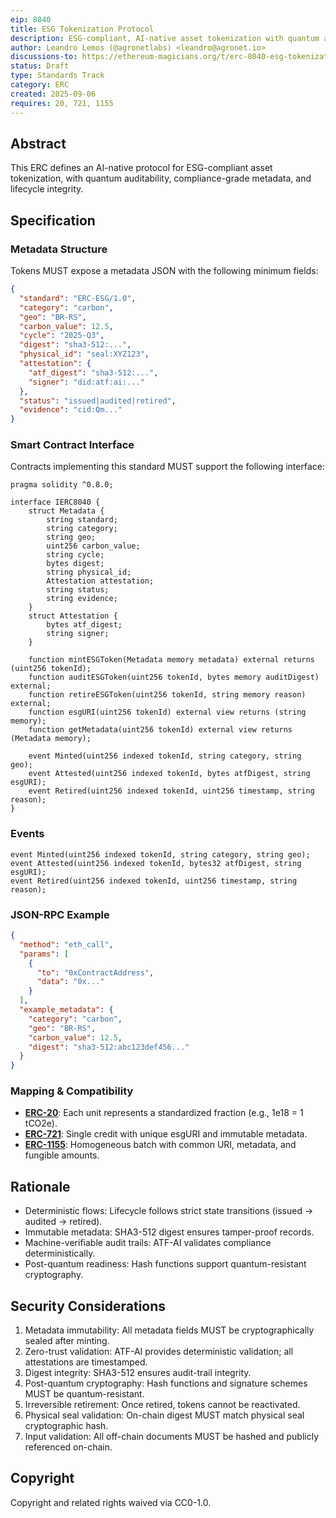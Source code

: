 ```yaml
---
eip: 8040
title: ESG Tokenization Protocol
description: ESG-compliant, AI-native asset tokenization with quantum auditability and lifecycle integrity.
author: Leandro Lemos (@agronetlabs) <leandro@agronet.io>
discussions-to: https://ethereum-magicians.org/t/erc-8040-esg-tokenization-protocol/25846
status: Draft
type: Standards Track
category: ERC
created: 2025-09-06
requires: 20, 721, 1155
---
```


## Abstract

This ERC defines an AI-native protocol for ESG-compliant asset tokenization, with quantum auditability, compliance-grade metadata, and lifecycle integrity.

## Specification

### Metadata Structure

Tokens MUST expose a metadata JSON with the following minimum fields:

```json
{
  "standard": "ERC-ESG/1.0",
  "category": "carbon",
  "geo": "BR-RS",
  "carbon_value": 12.5,
  "cycle": "2025-Q3",
  "digest": "sha3-512:...",
  "physical_id": "seal:XYZ123",
  "attestation": {
    "atf_digest": "sha3-512:...",
    "signer": "did:atf:ai:..."
  },
  "status": "issued|audited|retired",
  "evidence": "cid:Qm..."
}
```

### Smart Contract Interface

Contracts implementing this standard MUST support the following interface:

```solidity
pragma solidity ^0.8.0;

interface IERC8040 {
    struct Metadata {
        string standard;
        string category;
        string geo;
        uint256 carbon_value;
        string cycle;
        bytes digest;
        string physical_id;
        Attestation attestation;
        string status;
        string evidence;
    }
    struct Attestation {
        bytes atf_digest;
        string signer;
    }

    function mintESGToken(Metadata memory metadata) external returns (uint256 tokenId);
    function auditESGToken(uint256 tokenId, bytes memory auditDigest) external;
    function retireESGToken(uint256 tokenId, string memory reason) external;
    function esgURI(uint256 tokenId) external view returns (string memory);
    function getMetadata(uint256 tokenId) external view returns (Metadata memory);

    event Minted(uint256 indexed tokenId, string category, string geo);
    event Attested(uint256 indexed tokenId, bytes atfDigest, string esgURI);
    event Retired(uint256 indexed tokenId, uint256 timestamp, string reason);
}
```

### Events

```solidity
event Minted(uint256 indexed tokenId, string category, string geo);
event Attested(uint256 indexed tokenId, bytes32 atfDigest, string esgURI);
event Retired(uint256 indexed tokenId, uint256 timestamp, string reason);
```

### JSON-RPC Example

```json
{
  "method": "eth_call",
  "params": [
    {
      "to": "0xContractAddress",
      "data": "0x..."
    }
  ],
  "example_metadata": {
    "category": "carbon",
    "geo": "BR-RS",
    "carbon_value": 12.5,
    "digest": "sha3-512:abc123def456..."
  }
}
```

### Mapping & Compatibility

- [**ERC-20**](./eip-20.md): Each unit represents a standardized fraction (e.g., 1e18 = 1 tCO2e).
- [**ERC-721**](./eip-721.md): Single credit with unique esgURI and immutable metadata.
- [**ERC-1155**](./eip-1155.md): Homogeneous batch with common URI, metadata, and fungible amounts.

## Rationale

- Deterministic flows: Lifecycle follows strict state transitions (issued → audited → retired).
- Immutable metadata: SHA3-512 digest ensures tamper-proof records.
- Machine-verifiable audit trails: ATF-AI validates compliance deterministically.
- Post-quantum readiness: Hash functions support quantum-resistant cryptography.

## Security Considerations

1. Metadata immutability: All metadata fields MUST be cryptographically sealed after minting.
2. Zero-trust validation: ATF-AI provides deterministic validation; all attestations are timestamped.
3. Digest integrity: SHA3-512 ensures audit-trail integrity.
4. Post-quantum cryptography: Hash functions and signature schemes MUST be quantum-resistant.
5. Irreversible retirement: Once retired, tokens cannot be reactivated.
6. Physical seal validation: On-chain digest MUST match physical seal cryptographic hash.
7. Input validation: All off-chain documents MUST be hashed and publicly referenced on-chain.

## Copyright

Copyright and related rights waived via CC0-1.0.
